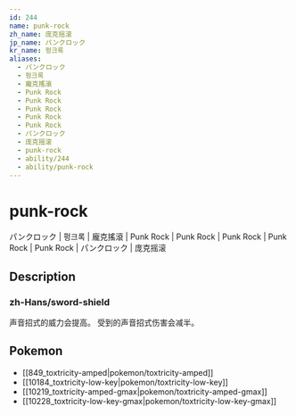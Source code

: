 ```yaml
---
id: 244
name: punk-rock
zh_name: 庞克摇滚
jp_name: パンクロック
kr_name: 펑크록
aliases:
  - パンクロック
  - 펑크록
  - 龐克搖滾
  - Punk Rock
  - Punk Rock
  - Punk Rock
  - Punk Rock
  - Punk Rock
  - パンクロック
  - 庞克摇滚
  - punk-rock
  - ability/244
  - ability/punk-rock
---
```

# punk-rock

パンクロック | 펑크록 | 龐克搖滾 | Punk Rock | Punk Rock | Punk Rock | Punk Rock | Punk Rock | パンクロック | 庞克摇滚

## Description

### zh-Hans/sword-shield

声音招式的威力会提高。
受到的声音招式伤害会减半。

## Pokemon

- [[849_toxtricity-amped|pokemon/toxtricity-amped]]
- [[10184_toxtricity-low-key|pokemon/toxtricity-low-key]]
- [[10219_toxtricity-amped-gmax|pokemon/toxtricity-amped-gmax]]
- [[10228_toxtricity-low-key-gmax|pokemon/toxtricity-low-key-gmax]]


